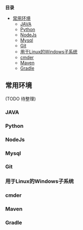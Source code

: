 <!-- START doctoc generated TOC please keep comment here to allow auto update -->
<!-- DON'T EDIT THIS SECTION, INSTEAD RE-RUN doctoc TO UPDATE -->
**目录**

- [常用环境](#%E5%B8%B8%E7%94%A8%E7%8E%AF%E5%A2%83)
  - [JAVA](#java)
  - [Python](#python)
  - [NodeJs](#nodejs)
  - [Mysql](#mysql)
  - [Git](#git)
  - [用于Linux的Windows子系统](#%E7%94%A8%E4%BA%8Elinux%E7%9A%84windows%E5%AD%90%E7%B3%BB%E7%BB%9F)
  - [cmder](#cmder)
  - [Maven](#maven)
  - [Gradle](#gradle)

<!-- END doctoc generated TOC please keep comment here to allow auto update -->

## 常用环境
 (TODO 待整理)
  ### JAVA
  
  ### Python
  
  ### NodeJs
  
  ### Mysql
  
  ### Git
  
  ### 用于Linux的Windows子系统
  
  ### cmder
  
  ### Maven
  
  ### Gradle
  
  
  